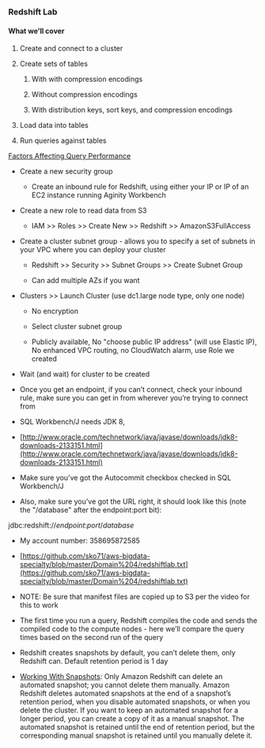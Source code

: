 ### Redshift Lab

#### What we’ll cover

1. Create and connect to a cluster

2. Create sets of tables

    1. With with compression encodings

    2. Without compression encodings

    3. With distribution keys, sort keys, and compression encodings

3. Load data into tables

4. Run queries against tables

[Factors Affecting Query Performance](http://docs.aws.amazon.com/redshift/latest/dg/c-query-performance.html)

* Create a new security group 

    * Create an inbound rule for Redshift, using either your IP or IP of an EC2 instance running Aginity Workbench

* Create a new role to read data from S3

    * IAM >> Roles >> Create New >> Redshift >> AmazonS3FullAccess

* Create a cluster subnet group - allows you to specify a set of subnets in your VPC where you can deploy your cluster

    * Redshift >> Security >> Subnet Groups >> Create	Subnet Group

    * Can add multiple AZs if you want

* Clusters >> Launch Cluster (use dc1.large node type, only one node)

    * No encryption

    * Select cluster subnet group

    * Publicly available, No "choose public IP address" (will use Elastic IP), No enhanced VPC routing, no CloudWatch alarm, use Role we created

* Wait (and wait) for cluster to be created

* Once you get an endpoint, if you can’t connect, check your inbound rule, make sure you can get in from wherever you’re trying to connect from

* SQL Workbench/J needs JDK 8, 

* [http://www.oracle.com/technetwork/java/javase/downloads/jdk8-downloads-2133151.html](http://www.oracle.com/technetwork/java/javase/downloads/jdk8-downloads-2133151.html)

* Make sure you’ve got the Autocommit checkbox checked in SQL Workbench/J

* Also, make sure you’ve got the URL right, it should look like this (note the "/database" after the endpoint:port bit):

jdbc:redshift://*endpoint*:*port*/*database*

* My account number: 358695872585

* [https://github.com/sko71/aws-bigdata-specialty/blob/master/Domain%204/redshiftlab.txt](https://github.com/sko71/aws-bigdata-specialty/blob/master/Domain%204/redshiftlab.txt)

* NOTE:  Be sure that manifest files are copied up to S3 per the video for this to work

* The first time you run a query, Redshift compiles the code and sends the compiled code to the compute nodes - here we’ll compare the query times based on the second run of the query

* Redshift creates snapshots by default, you can’t delete them, only Redshift can.  Default retention period is 1 day

* [Working With Snapshots](http://docs.aws.amazon.com/redshift/latest/mgmt/working-with-snapshots.html): Only Amazon Redshift can delete an automated snapshot; you cannot delete them manually. Amazon Redshift deletes automated snapshots at the end of a snapshot’s retention period, when you disable automated snapshots, or when you delete the cluster. If you want to keep an automated snapshot for a longer period, you can create a copy of it as a manual snapshot. The automated snapshot is retained until the end of retention period, but the corresponding manual snapshot is retained until you manually delete it.
